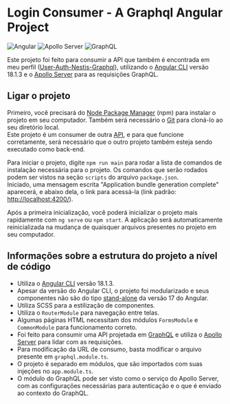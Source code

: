 # Login Consumer - A Graphql Angular Project

![Angular](https://angular.io/assets/images/logos/angular/angular.svg)
![Apollo Server](https://www.apollographql.com/docs/apollo-server/assets/apollo-server-social.png)
![GraphQL](https://graphql.org/img/logo.svg)

Este projeto foi feito para consumir a API que também é encontrada em meu perfil ([User-Auth-Nestjs-Graphql](https://github.com/Colherinhas/User-Auth-Nestjs-Graphql)), utilizando o [Angular CLI](https://github.com/angular/angular-cli) versão 18.1.3 e o [Apollo Server](https://www.apollographql.com/docs/apollo-server/) para as requisições GraphQL.

## Ligar o projeto

Primeiro, você precisará do [Node Package Manager](https://www.npmjs.com/) (npm) para instalar o projeto em seu computador. Também será necessário o [Git](https://git-scm.com/) para cloná-lo ao seu diretório local.  
Este projeto é um consumer de outra [API](https://github.com/Colherinhas/User-Auth-Nestjs-Graphql), e para que funcione corretamente, será necessário que o outro projeto também esteja sendo executado como back-end.

Para iniciar o projeto, digite `npm run main` para rodar a lista de comandos de instalação necessária para o projeto. Os comandos que serão rodados podem ser vistos na seção `scripts` do arquivo `package.json`.  
Iniciado, uma mensagem escrita "Application bundle generation complete" aparecerá, e abaixo dela, o link para acessá-la (link padrão: [http://localhost:4200/](http://localhost:4200/)).

Após a primeira inicialização, você poderá inicializar o projeto mais rapidamente com `ng serve` ou `npm start`. A aplicação será automaticamente reinicializada na mudança de quaisquer arquivos presentes no projeto em seu computador.

## Informações sobre a estrutura do projeto a nível de código

- Utiliza o [Angular CLI](https://github.com/angular/angular-cli) versão 18.1.3.
- Apesar da versão do Angular CLI, o projeto foi modularizado e seus componentes não são do tipo [stand-alone](https://v17.angular.io/guide/standalone-components) da versão 17 do Angular.
- Utiliza SCSS para a estilização de componentes.
- Utiliza o `RouterModule` para navegação entre telas.
- Algumas páginas HTML necessitam dos módulos `FormsModule` e `CommonModule` para funcionamento correto.
- Foi feito para consumir uma API projetada em [GraphQL](https://graphql.org/) e utiliza o [Apollo Server](https://www.apollographql.com/docs/apollo-server/) para lidar com as requisições.
- Para modificação da URL de consumo, basta modificar o arquivo presente em `graphql.module.ts`.
- O projeto é separado em módulos, que são importados com suas injeções no `app.module.ts`.
- O módulo do GraphQL pode ser visto como o serviço do Apollo Server, com as configurações necessárias para autenticação e o que é enviado ao contexto do GraphQL.
